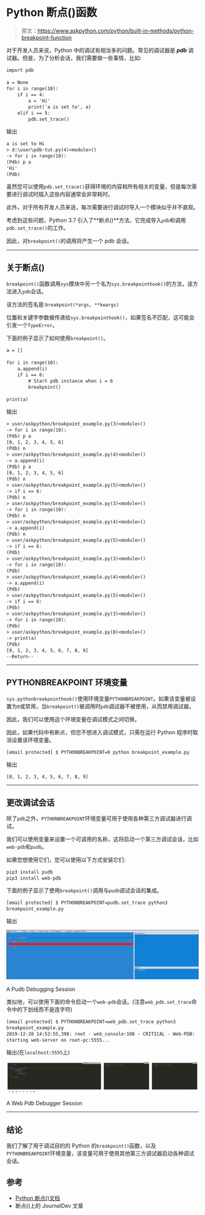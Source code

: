 # Python 断点()函数

> 原文：<https://www.askpython.com/python/built-in-methods/python-breakpoint-function>

对于开发人员来说，Python 中的调试有相当多的问题。常见的调试器是 ***pdb*** 调试器。但是，为了分析会话，我们需要做一些事情，比如:

```
import pdb

a = None
for i in range(10):
    if i == 4:
        a = 'Hi'
        print('a is set to', a)
    elif i == 5:
        pdb.set_trace()

```

输出

```
a is set to Hi
> d:\user\pdb-tut.py(4)<module>()
-> for i in range(10):
(Pdb) p a
'Hi'
(Pdb)

```

虽然您可以使用`pdb.set_trace()`获得环境的内容和所有相关的变量，但是每次需要进行调试时插入这些内容通常会非常耗时。

此外，对于所有开发人员来说，每次需要进行调试时导入一个模块似乎并不直观。

考虑到这些问题，Python 3.7 引入了**断点()**方法，它完成导入`pdb`和调用`pdb.set_trace()`的工作。

因此，对`breakpoint()`的调用将产生一个 pdb 会话。

* * *

## 关于断点()

`breakpoint()`函数调用`sys`模块中另一个名为`sys.breakpointhook()`的方法，该方法进入`pdb`会话。

该方法的签名是:`breakpoint(*args, **kwargs)`

位置和关键字参数被传递给`sys.breakpointhook()`，如果签名不匹配，这可能会引发一个`TypeError`。

下面的例子显示了如何使用`breakpoint()`。

```
a = []

for i in range(10):
    a.append(i)
    if i == 6:
        # Start pdb instance when i = 6
        breakpoint()

print(a)

```

输出

```
> user/askpython/breakpoint_example.py(3)<module>()
-> for i in range(10):
(Pdb) p a
[0, 1, 2, 3, 4, 5, 6]
(Pdb) n
> user/askpython/breakpoint_example.py(4)<module>()
-> a.append(i)
(Pdb) p a
[0, 1, 2, 3, 4, 5, 6]
(Pdb) n
> user/askpython/breakpoint_example.py(5)<module>()
-> if i == 6:
(Pdb) n
> user/askpython/breakpoint_example.py(3)<module>()
-> for i in range(10):
(Pdb) n
> user/askpython/breakpoint_example.py(4)<module>()
-> a.append(i)
(Pdb) n
> user/askpython/breakpoint_example.py(5)<module>()
-> if i == 6:
(Pdb) 
> user/askpython/breakpoint_example.py(3)<module>()
-> for i in range(10):
(Pdb) 
> user/askpython/breakpoint_example.py(4)<module>()
-> a.append(i)
(Pdb) 
> user/askpython/breakpoint_example.py(5)<module>()
-> if i == 6:
(Pdb) 
> user/askpython/breakpoint_example.py(3)<module>()
-> for i in range(10):
(Pdb) 
> user/askpython/breakpoint_example.py(8)<module>()
-> print(a)
(Pdb) 
[0, 1, 2, 3, 4, 5, 6, 7, 8, 9]
--Return--

```

* * *

## PYTHONBREAKPOINT 环境变量

`sys.pythonbreakpointhook()`使用环境变量`PYTHONBREAKPOINT`。如果该变量被设置为`0`或禁用，当`breakpoint()`被调用时`pdb`调试器不被使用，从而禁用调试器。

因此，我们可以使用这个环境变量在调试模式之间切换。

因此，如果代码中有断点，但您不想进入调试模式，只需在运行 Python 程序时取消设置该环境变量。

```
[email protected] $ PYTHONBREAKPOINT=0 python breakpoint_example.py

```

输出

```
[0, 1, 2, 3, 4, 5, 6, 7, 8, 9]

```

* * *

## 更改调试会话

除了`pdb`之外，`PYTHONBREAKPOINT`环境变量可用于使用各种第三方调试器进行调试。

我们可以使用变量来设置一个可调用的名称，这将启动一个第三方调试会话，比如`web-pdb`和`pudb`。

如果您想使用它们，您可以使用以下方式安装它们:

```
pip3 install pudb
pip3 install web-pdb

```

下面的例子显示了使用`breakpoint()`调用与`pudb`调试会话的集成。

```
[email protected] $ PYTHONBREAKPOINT=pudb.set_trace python3 breakpoint_example.py

```

输出

![Pudb Debugger](img/a67586150e69807d4170221dd11908de.png)

A Pudb Debugging Session

类似地，可以使用下面的命令启动一个`web-pdb`会话。(注意`web_pdb.set_trace`命令中的下划线而不是连字符)

```
[email protected] $ PYTHONBREAKPOINT=web_pdb.set_trace python3 breakpoint_example.py
2019-12-28 14:52:55,398: root - web_console:108 - CRITICAL - Web-PDB: starting web-server on root-pc:5555...

```

输出(在`localhost:5555`上)

![Web Pdb Debugger 1](img/48fcf87d505aeea2be8cd309c88abde4.png)

A Web Pdb Debugger Session

* * *

## 结论

我们了解了用于调试目的的 Python 的`breakpoint()`函数，以及`PYTHONBREAKPOINT`环境变量，该变量可用于使用其他第三方调试器启动各种调试会话。

## 参考

*   [Python 断点()文档](https://docs.python.org/3.7/library/functions.html#breakpoint)
*   断点()上的 JournalDev 文章